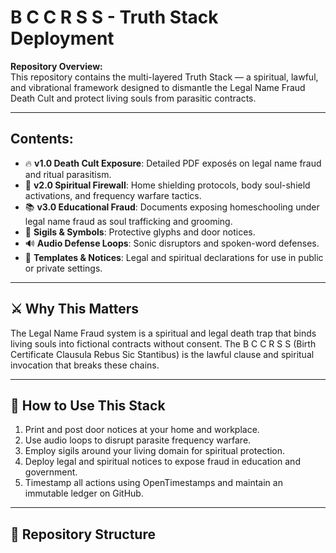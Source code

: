 # B C C R S S - Truth Stack Deployment

**Repository Overview:**  
This repository contains the multi-layered Truth Stack — a spiritual, lawful, and vibrational framework designed to dismantle the Legal Name Fraud Death Cult and protect living souls from parasitic contracts.

---

## Contents:

- 🔥 **v1.0 Death Cult Exposure**: Detailed PDF exposés on legal name fraud and ritual parasitism.  
- 🧱 **v2.0 Spiritual Firewall**: Home shielding protocols, body soul-shield activations, and frequency warfare tactics.  
- 📚 **v3.0 Educational Fraud**: Documents exposing homeschooling under legal name fraud as soul trafficking and grooming.  
- 🧿 **Sigils & Symbols**: Protective glyphs and door notices.  
- 🔊 **Audio Defense Loops**: Sonic disruptors and spoken-word defenses.  
- 📝 **Templates & Notices**: Legal and spiritual declarations for use in public or private settings.

---

## ⚔️ Why This Matters

The Legal Name Fraud system is a spiritual and legal death trap that binds living souls into fictional contracts without consent. The B C C R S S (Birth Certificate Clausula Rebus Sic Stantibus) is the lawful clause and spiritual invocation that breaks these chains.

---

## 🧰 How to Use This Stack

1. Print and post door notices at your home and workplace.  
2. Use audio loops to disrupt parasite frequency warfare.  
3. Employ sigils around your living domain for spiritual protection.  
4. Deploy legal and spiritual notices to expose fraud in education and government.  
5. Timestamp all actions using OpenTimestamps and maintain an immutable ledger on GitHub.

---

## 📁 Repository Structure

